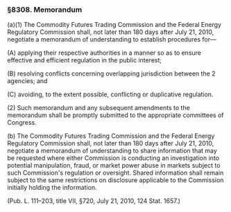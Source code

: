 ### §8308. Memorandum ###

(a)(1) The Commodity Futures Trading Commission and the Federal Energy Regulatory Commission shall, not later than 180 days after July 21, 2010, negotiate a memorandum of understanding to establish procedures for—

(A) applying their respective authorities in a manner so as to ensure effective and efficient regulation in the public interest;

(B) resolving conflicts concerning overlapping jurisdiction between the 2 agencies; and

(C) avoiding, to the extent possible, conflicting or duplicative regulation.

(2) Such memorandum and any subsequent amendments to the memorandum shall be promptly submitted to the appropriate committees of Congress.

(b) The Commodity Futures Trading Commission and the Federal Energy Regulatory Commission shall, not later than 180 days after July 21, 2010, negotiate a memorandum of understanding to share information that may be requested where either Commission is conducting an investigation into potential manipulation, fraud, or market power abuse in markets subject to such Commission's regulation or oversight. Shared information shall remain subject to the same restrictions on disclosure applicable to the Commission initially holding the information.

(Pub. L. 111–203, title VII, §720, July 21, 2010, 124 Stat. 1657.)